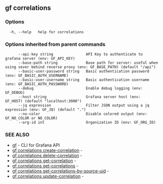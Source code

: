 ## gf correlations



### Options

```
  -h, --help   help for correlations
```

### Options inherited from parent commands

```
      --api-key string               API Key to authenticate to grafana server (env: GF_API_KEY)
      --base-path string             Base path for server: useful when using sever behind reverse proxy (env: GF_BASE_PATH) (default "/api")
      --basic-user-password string   Basic authentication password (env: GF_BASIC_AUTH_USERNAME)
      --basic-user-username string   Basic authentication username (env: GF_BASIC_AUTH_PASSWORD)
      --debug                        Enable debug logging (env: GF_DEBUG)
      --host string                  Grafana server host (env: GF_HOST) (default "localhost:3000")
      --jq expression                Filter JSON output using a jq expression (env: GF_JQ) (default ".")
      --no-color                     Disable colored output (env: GF_NO_COLOR or NO_COLOR)
      --org-id int                   Organization ID (env: GF_ORG_ID)
```

### SEE ALSO

* [gf](gf.md)	 - CLI for Grafana API
* [gf correlations create-correlation](gf_correlations_create-correlation.md)	 - 
* [gf correlations delete-correlation](gf_correlations_delete-correlation.md)	 - 
* [gf correlations get-correlation](gf_correlations_get-correlation.md)	 - 
* [gf correlations get-correlations](gf_correlations_get-correlations.md)	 - 
* [gf correlations get-correlations-by-source-uid](gf_correlations_get-correlations-by-source-uid.md)	 - 
* [gf correlations update-correlation](gf_correlations_update-correlation.md)	 - 


